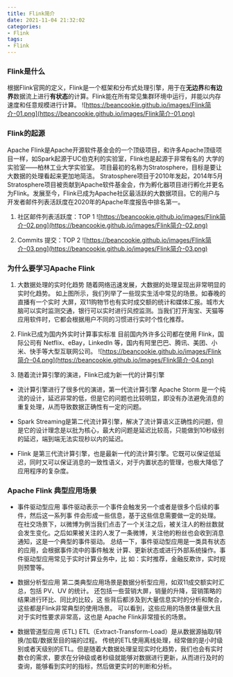 ```yaml
---
title: Flink简介
date: 2021-11-04 21:32:02
categories:
- Flink
tags: 
- Flink
---
```


### Flink是什么
根据Flink官网的定义，Flink是一个框架和分布式处理引擎，用于在**无边界**和**有边界**数据流上进行**有状态**的计算。Flink能在所有常见集群环境中运行，并能以内存速度和任意规模进行计算。
![https://beancookie.github.io/images/Flink简介-01.png](https://beancookie.github.io/images/Flink简介-01.png)


### Flink的起源
Apache Flink是Apache开源软件基金会的一个顶级项目，和许多Apache顶级项目一样，如Spark起源于UC伯克利的实验室，Flink也是起源于非常有名的
大学的实验室——柏林工业大学实验室。
项目最初的名称为Stratosphere，目标是要让大数据的处理看起来更加地简洁。
Stratosphere项目于2010年发起，2014年5月Stratosphere项目被贡献到Apache软件基金会，作为孵化器项目进行孵化并更名为Flink。发展至今，Flink已成为Apache社区最活跃的大数据项目。它的用户与开发者邮件列表活跃度在2020年的Apache年度报告中排名第一。

1. 社区邮件列表活跃度：TOP 1
![https://beancookie.github.io/images/Flink简介-02.png](https://beancookie.github.io/images/Flink简介-02.png)

2. Commits 提交：TOP 2
![https://beancookie.github.io/images/Flink简介-03.png](https://beancookie.github.io/images/Flink简介-03.png)

### 为什么要学习Apache Flink

1. 大数据处理的实时化趋势
随着网络迅速发展，大数据的处理呈现出非常明显的实时化趋势。
如上图所示，我们列举了一些现实生活中常见的场景。如春晚的直播有一个实时
大屏，双11购物节也有实时成交额的统计和媒体汇报。城市大脑可以实时监测交通，银行可以实时进行风控监测。当我们打开淘宝、天猫等应用软件时，它都会根据用户不同的习惯进行实时个性化推荐。

2. Flink已成为国内外实时计算事实标准
目前国内外许多公司都在使用 Flink，国际公司有 Netflix、eBay，LinkedIn 等，国内有阿里巴巴、腾讯、美团、小米、快手等大型互联网公司。
![https://beancookie.github.io/images/Flink简介-04.png](https://beancookie.github.io/images/Flink简介-04.png)

3. 随着流计算引擎的演进，Flink已成为新一代的计算引擎
- 流计算引擎进行了很多代的演进，第一代流计算引擎 Apache Storm 是一个纯流的设计，延迟非常的低，但是它的问题也比较明显，即没有办法避免消息的重复处理，从而导致数据正确性有一定的问题。

- Spark Streaming是第二代流计算引擎，解决了流计算语义正确性的问题，但是它的设计理念是以批为核心，最大的问题是延迟比较高，只能做到10秒级别的延迟，端到端无法实现秒以内的延迟。

- Flink 是第三代流计算引擎，也是最新一代的流计算引擎。它既可以保证低延迟，同时又可以保证消息的一致性语义，对于内置状态的管理，也极大降低了应用程序的复杂度。

### Apache Flink 典型应用场景

- 事件驱动型应用
事件驱动表示一个事件会触发另一个或者是很多个后续的事件，然后这一系列事
件会形成一些信息，基于这些信息需要做一定的处理。
在社交场景下，以微博为例当我们点击了一个关注之后，被关注人的粉丝数就
会发生变化。之后如果被关注的人发了一条微博，关注他的粉丝也会收到消息通知，这是一个典型的事件驱动。
总结一下，事件驱动型应用是一类具有状态的应用，会根据事件流中的事件触发
计算、更新状态或进行外部系统操作。事件驱动型应用常见于实时计算业务中，比
如：实时推荐，金融反欺诈，实时规则预警等。

- 数据分析型应用
第二类典型应用场景是数据分析型应用，如双11成交额实时汇总，包括
PV、UV 的统计。
还包括一些营销大屏，销量的升降，营销策略的结果进行环比、同比的比较，这
些背后都涉及到大量信息实时的分析和聚合，这些都是Flink非常典型的使用场景。
可以看到，这些应用的场景体量很大且对于实时性要求非常高，这也是
Apache Flink非常擅长的场景。

- 数据管道型应用 (ETL)
ETL（Extract-Transform-Load）是从数据源抽取/转换/加载/数据至目的端的过程。
传统的ETL使用离线处理，经常做的是小时级别或者天级别的ETL。但是随着大数据处理呈现实时化趋势，我们也会有实时数仓的需求，要求在分钟级或者秒级就能够对数据进行更新，从而进行及时的查询，能够看到实时的指标，然后做更实时的判断和分析。